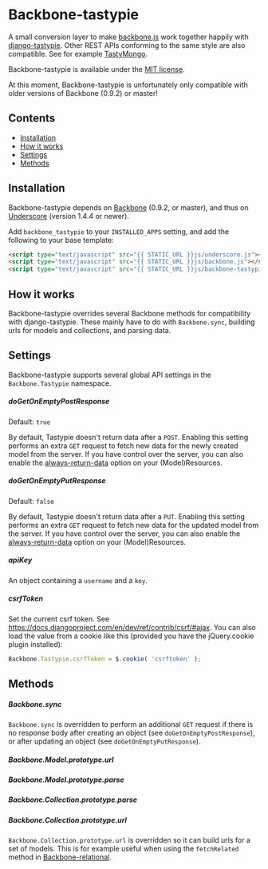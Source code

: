 # Backbone-tastypie
A small conversion layer to make [backbone.js](https://github.com/documentcloud/backbone) work together happily with
[django-tastypie](https://github.com/toastdriven/django-tastypie). Other REST APIs conforming to the same style are
also compatible. See for example [TastyMongo](https://github.com/ProgressiveCompany/TastyMongo).

Backbone-tastypie is available under the [MIT license](https://github.com/PaulUithol/backbone-tastypie/blob/master/LICENSE.txt).

At this moment, Backbone-tastypie is unfortunately only compatible with older versions of Backbone (0.9.2) or master!

## Contents

* [Installation](#installation)
* [How it works](#how-it-works)
* [Settings](#settings)
* [Methods](#methods)

## Installation

Backbone-tastypie depends on [Backbone](https://github.com/documentcloud/backbone) (0.9.2, or master),
and thus on [Underscore](https://github.com/documentcloud/underscore) (version 1.4.4 or newer).

Add `backbone_tastypie` to your `INSTALLED_APPS` setting, and add the following to your base template:

```html
<script type="text/javascript" src="{{ STATIC_URL }}js/underscore.js"></script>
<script type="text/javascript" src="{{ STATIC_URL }}js/backbone.js"></script>
<script type="text/javascript" src="{{ STATIC_URL }}js/backbone-tastypie.js"></script>
```

## How it works

Backbone-tastypie overrides several Backbone methods for compatibility with django-tastypie. These mainly have to do
with `Backbone.sync`, building urls for models and collections, and parsing data.

## Settings

Backbone-tastypie supports several global API settings in the `Backbone.Tastypie` namespace.

##### doGetOnEmptyPostResponse

Default: `true`

By default, Tastypie doesn't return data after a `POST`. Enabling this setting performs an extra `GET` request to fetch
new data for the newly created model from the server. If you have control over the server, you can also enable the
[always-return-data](http://django-tastypie.readthedocs.org/en/latest/resources.html#always-return-data)
option on your (Model)Resources.

##### doGetOnEmptyPutResponse

Default: `false`

By default, Tastypie doesn't return data after a `PUT`. Enabling this setting performs an extra `GET` request to fetch
new data for the updated model from the server. If you have control over the server, you can also enable the
[always-return-data](http://django-tastypie.readthedocs.org/en/latest/resources.html#always-return-data)
option on your (Model)Resources.

##### apiKey

An object containing a `username` and a `key`.

##### csrfToken

Set the current csrf token. See https://docs.djangoproject.com/en/dev/ref/contrib/csrf/#ajax. You can also load the
value from a cookie like this (provided you have the jQuery.cookie plugin installed):

```javascript
Backbone.Tastypie.csrfToken = $.cookie( 'csrftoken' );
```

## Methods

##### Backbone.sync

`Backbone.sync` is overridden to perform an additional `GET` request if there is no response body after creating an object
(see `doGetOnEmptyPostResponse`), or after updating an object (see `doGetOnEmptyPutResponse`).

##### Backbone.Model.prototype.url

##### Backbone.Model.prototype.parse

##### Backbone.Collection.prototype.parse

##### Backbone.Collection.prototype.url

`Backbone.Collection.prototype.url` is overridden so it can build urls for a set of models. This is for example useful
when using the `fetchRelated` method in [Backbone-relational](https://github.com/PaulUithol/Backbone-relational/).
